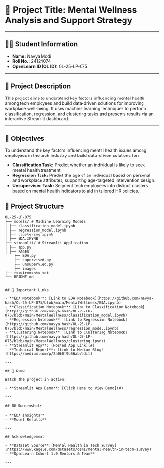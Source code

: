 # 📌 Project Title: Mental Wellness Analysis and Support Strategy



---

## 🧑‍🎓 Student Information
- **Name:** Navya Modi 
- **Roll No.:** 24124074 
- **OpenLearn ID (OL ID):** OL-25-LP-075  

---

## 📝 Project Description
This project aims to understand key factors influencing mental health among tech employees and build data-driven solutions for improving workplace well-being. It uses machine learning techniques to perform classification, regression, and clustering tasks and presents results via an interactive Streamlit dashboard.

---

## 🎯 Objectives
To understand the key factors influencing mental health issues among employees in the tech industry and build data-driven solutions for:

- **Classification Task:** Predict whether an individual is likely to seek mental health treatment.  
- **Regression Task:** Predict the age of an individual based on personal and workplace attributes, supporting age-targeted intervention design.  
- **Unsupervised Task:** Segment tech employees into distinct clusters based on mental health indicators to aid in tailored HR policies. 


## 📂 Project Structure
```plaintext
OL-25-LP-075
├── models/ # Machine Learning Models
│ ├── classification_model.ipynb
│ ├── regression_model.ipynb
│ ├── clustering.ipynb
│ ├── EDA.IPYNB 
├── streamlit/ # Streamlit Application
│ ├── app.py
│ ├── PAGES
    ├── EDA.py
    ├── supervised.py
    ├── unsupervied.py
    ├── images
├── requirements.txt
└── README.md


## 📌 Important Links

- **EDA Notebook**: [Link to EDA Notebook](https://github.com/navya-hash/OL-25-LP-075/blob/main/MentalWellness/EDA.ipynb)
- **Classification Notebook**: [Link to Classification Notebook](https://github.com/navya-hash/OL-25-LP-075/blob/main/MentalWellness/classification_model.ipynb)
- **Regression Notebook**: [Link to Regression Notebook](https://github.com/navya-hash/OL-25-LP-075/blob/main/MentalWellness/regression_model.ipynb)
- **Clustering Notebook**: [Link to Clustering Notebook](https://github.com/navya-hash/OL-25-LP-075/blob/main/MentalWellness/clustering.ipynb)
- **Streamlit App**: [Hosted App Link](#)
- **Technical Report**: [Link to Medium Blog](https://medium.com/p/2a060f9b56ab/edit)

---

## 🎥 Demo

Watch the project in action:

- **Streamlit App Demo**: [Click Here to View Demo](#)

---

## 🖼 Screenshots

- **EDA Insights** 
- **Model Results**

---

## Acknowledgement

- **Dataset Source**:[Mental Health in Tech Survey](https://www.kaggle.com/datasets/osmi/mental-health-in-tech-survey)
- **OpenLearn Cohort 1.0 Mentors & Team**

---

 

